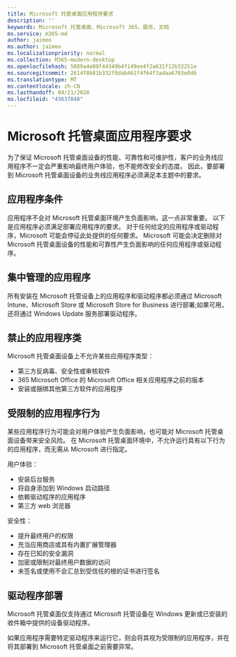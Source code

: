 ```yaml
---
title: Microsoft 托管桌面应用程序要求
description: ''
keywords: Microsoft 托管桌面，Microsoft 365，服务，文档
ms.service: m365-md
author: jaimeo
ms.author: jaimeo
ms.localizationpriority: normal
ms.collection: M365-modern-desktop
ms.openlocfilehash: 5889a4e80f44349b4f149ee4f2a631f12b32251e
ms.sourcegitcommit: 2614f8b81b332f8dab461f4f64f3adaa6703e0d6
ms.translationtype: MT
ms.contentlocale: zh-CN
ms.lasthandoff: 04/21/2020
ms.locfileid: "43637848"
---
```

# <a name="microsoft-managed-desktop-app-requirements"></a>Microsoft 托管桌面应用程序要求

<!--This topic is the target for aka.ms/app-req. This is aka link is used from EA agreement for MMD. do not delete.-->

<!--Application addendum -->
 
为了保证 Microsoft 托管桌面设备的性能、可靠性和可维护性，客户的业务线应用程序不一定会严重影响最终用户体验，也不能修改安全的态度。 因此，要部署到 Microsoft 托管桌面设备的业务线应用程序必须满足本主题中的要求。

## <a name="application-condition"></a>应用程序条件

应用程序不会对 Microsoft 托管桌面环境产生负面影响，这一点非常重要。 以下是应用程序必须满足部署应用程序的要求。 对于任何给定的应用程序或驱动程序，Microsoft 可能会停征此处提供的任何要求。 Microsoft 可能会决定删除对 Microsoft 托管桌面设备的性能和可靠性产生负面影响的任何应用程序或驱动程序。

## <a name="centrally-managed-apps"></a>集中管理的应用程序

所有安装在 Microsoft 托管设备上的应用程序和驱动程序都必须通过 Microsoft Intune、Microsoft Store 或 Microsoft Store for Business 进行部署;如果可用，还将通过 Windows Update 服务部署驱动程序。 

## <a name="prohibited-app-classes"></a>禁止的应用程序类

Microsoft 托管桌面设备上不允许某些应用程序类型：
- 第三方反病毒、安全性或审核软件
- 365 Microsoft Office 的 Microsoft Office 相关应用程序之前的版本
- 安装或捆绑其他第三方软件的应用程序

## <a name="restricted-app-behaviors"></a>受限制的应用程序行为

某些应用程序行为可能会对用户体验产生负面影响，也可能对 Microsoft 托管桌面设备带来安全风险。 在 Microsoft 托管桌面环境中，不允许运行具有以下行为的应用程序，而无需从 Microsoft 进行指定。

用户体验：
- 安装后台服务
- 将自身添加到 Windows 启动路径
- 依赖驱动程序的应用程序
- 第三方 web 浏览器

安全性：
- 提升最终用户的权限
- 充当应用商店或具有内置扩展管理器
- 存在已知的安全漏洞
- 加密或限制对最终用户数据的访问
- 未签名或使用不会汇总到受信任的根的证书进行签名


## <a name="driver-deployment"></a>驱动程序部署

Microsoft 托管桌面仅支持通过 Microsoft 托管设备在 Windows 更新或已安装的收件箱中提供的设备驱动程序。 

如果应用程序需要特定驱动程序来运行它，则会将其视为受限制的应用程序，并在将其部署到 Microsoft 托管桌面之前需要异常。 


